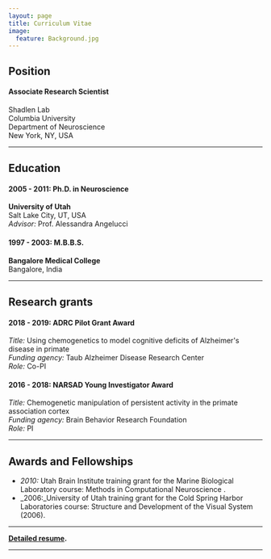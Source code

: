 ```yaml
---
layout: page
title: Curriculum Vitae
image:
  feature: Background.jpg
---
```


## Position

#### Associate Research Scientist
Shadlen Lab<br/>
Columbia University<br/>
Department of Neuroscience<br/>
New York, NY, USA<br/>

---

## Education

#### 2005 - 2011: **Ph.D. in Neuroscience**<br/>
**University of Utah**<br/>
Salt Lake City, UT, USA <br/>
_Advisor:_ Prof. Alessandra Angelucci<br/>

#### 1997 - 2003: **M.B.B.S.**<br/>
**Bangalore Medical College**<br/>
Bangalore, India<br/>

---

## Research grants

#### 2018 - 2019: ADRC Pilot Grant Award<br/>
_Title:_ Using chemogenetics to model cognitive deficits of Alzheimer's disease in primate<br/>
_Funding agency:_ Taub Alzheimer Disease Research Center<br/>
_Role:_ Co-PI<br/>

#### 2016 -	2018: NARSAD Young Investigator Award<br/>
_Title:_ Chemogenetic manipulation of persistent activity in the primate association cortex<br/>
_Funding agency:_ Brain Behavior Research Foundation<br/>
_Role:_ PI<br/>


---

## Awards and Fellowships

* _2010:_ Utah Brain Institute training grant for the Marine Biological Laboratory course: Methods in Computational Neuroscience .<br/>
* _2006:_University of Utah training grant for the Cold Spring Harbor Laboratories course: Structure and Development of the Visual System (2006). <br/>


---

**<i class="fa fa-file-pdf-o"></i> [Detailed resume](cvpdf/resume.pdf).**

---





